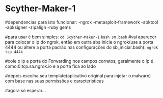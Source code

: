 # Scyther-Maker-1
#dependencias para isto funcionar:  -ngrok -metasploit-framework -apktool -apksigner -zipalign -ruby gems

#para usar é bem simples:
`cd Scyther-Maker-1`
`bash sm.bash`
#vai aparecer para colocar o ip do ngrok, então em outra aba inicie o ngrok(use a porta 4444 ou altere a porta padrão nas configurações do sb_iniciar.bash):
`ngrok tcp 4444`

#cole o ip e porta do Forwarding nos campos corretos, geralmente o ip é como:0.tcp.sa.ngrok.io e a porta fica ao lado

#depois escolha seu template(aplicativo original para injetar o malware) com base nas suas permissões e caracteristicas

#agora só esperar...

